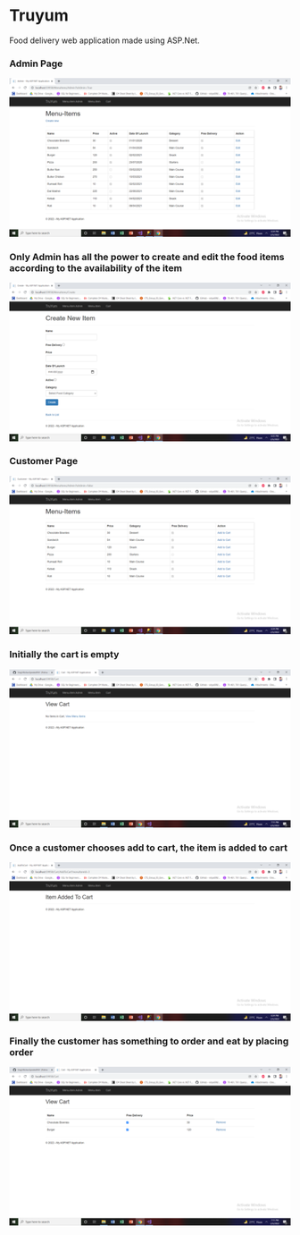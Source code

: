 # Truyum
Food delivery web application made using ASP.Net.

<h3>Admin Page</h3>
<img src="images/Admin.png"/>

<h3>Only Admin has all the power to create and edit the food items according to the availability of the item</h3>
<img src="images/Admin creation page.png"/>

<h3>Customer Page</h3>
<img src="images/Customer.png"/>

<h3>Initially the cart is empty</h3>
<img src="images/EmptyCart.png"/>

<h3>Once a customer chooses add to cart, the item is added to cart</h3>
<img src="images/ItemAddedtoCart.png"/>

<h3>Finally the customer has something to order and eat by placing order</h3>
<img src="images/ViewCart.png"/>
